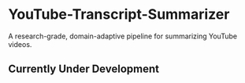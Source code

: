 # YouTube-Transcript-Summarizer

A research-grade, domain-adaptive pipeline for summarizing YouTube videos.

## Currently Under Development

